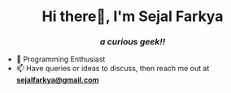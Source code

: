 
<h1 align="center">Hi there👋, I'm Sejal Farkya</h1>
<h3 align="center"><i>a curious geek!!</i></h3>


- 🔭 Programming Enthusiast
- 📫 Have queries or ideas to discuss, then reach me out at **sejalfarkya@gmail.com**

<!--
**sejal-farkya/sejal-farkya** is a ✨ _special_ ✨ repository because its `README.md` (this file) appears on your GitHub profile.

Here are some ideas to get you started:

- 🔭 I’m currently working on ...
- 🌱 I’m currently learning ...
- 👯 I’m looking to collaborate on ...
- 🤔 I’m looking for help with ...
- 💬 Ask me about ...
- 📫 How to reach me: ...
- 😄 Pronouns: ...
- ⚡ Fun fact: ...
-->
